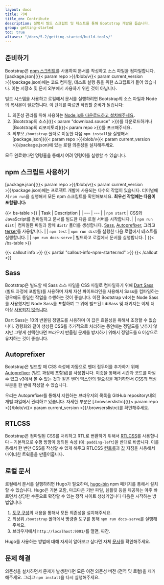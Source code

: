 ```yaml
---
layout: docs
title: 기여
title_en: Contribute
description: 설명서 빌드 스크립트 및 테스트를 통해 Bootstrap 개발을 돕습니다.
group: getting-started
toc: true
aliases: "/docs/5.2/getting-started/build-tools/"
---
```


## 준비하기

Bootstrap은 [npm 스크립트](https://docs.npmjs.com/misc/scripts/)를 사용하여 문서를 작성하고 소스 파일을 컴파일합니다. [package.json]({{< param repo >}}/blob/v{{< param current_version >}}/package.json)에는 코드 컴파일, 테스트 실행 등을 위한 스크립트가 들어 있습니다. 이는 저장소 및 문서 외부에서 사용하기 위한 것이 아닙니다.

빌드 시스템을 사용하고 로컬에서 문서를 실행하려면 Bootstrap의 소스 파일과 Node의 복사본이 필요합니다. 이 단계를 따르면 작업할 준비가 될겁니다:

1. 의존성 관리를 위해 사용하는 [Node.js를 다운로드하고 설치해주세요](https://nodejs.org/en/download/).
2. [Bootstrap의 소스]({{< param "download.source" >}})를 다운로드하거나 [Bootstrap의 리포지토리]({{< param repo >}})를 포크해주세요.
3. 최부모 `/bootstrap` 폴더로 이동한 다음 `npm install`을 실행해서 [package.json]({{< param repo >}}/blob/v{{< param current_version >}}/package.json)에 있는 로컬 의존성을 설치해주세요.

모두 완료했다면 명령줄을 통해서 여려 명령어를 실행할 수 있습니다.

## npm 스크립트 사용하기

[package.json]({{< param repo >}}/blob/v{{< param current_version >}}/package.json)에는 프로젝트 개발에 사용되는 다수의 작업이 있습니다. 터미널에서 `npm run`을 실행해서 모든 npm 스크립트를 확인해보세요. **최우선 작업에는 다음이 포함됩니다:**

{{< bs-table >}}
| Task | Description |
| --- | --- |
| `npm start` | CSS와 JavaScript를 컴파일하고 문서를 빌드한 다음 로컬 서버를 시작합니다. |
| `npm run dist` | 컴파일된 파일과 함께 `dist/` 폴더를 생성합니다. [Sass](https://sass-lang.com/), [Autoprefixer](https://github.com/postcss/autoprefixer), 그리고 [terser](https://github.com/terser/terser)를 사용합니다. |
| `npm test` | `npm run dist`를 실행한 다음 로컬에서 테스트를 실행합니다. |
| `npm run docs-serve` | 빌드하고 로컬에서 문서를 실행합니다. |
{{< /bs-table >}}

{{< callout info >}}
{{< partial "callout-info-npm-starter.md" >}}
{{< /callout >}}

## Sass

Bootstrap은 빌드할 때 Sass 소스 파일을 CSS 파일로 컴파일하기 위해 [Dart Sass](https://sass-lang.com/dart-sass) (빌드 과정에 포함됨)를 사용하며 자체 자산 파이프라인을 사용해서 Sass를 컴파일하는 경우에도 동일한 작업을 수행하는 것이 좋습니다. 이전 Bootstrap v4에는 Node Sass를 사용했지만 Node Sass를 포함하여 그 위에 빌드된 LibSass 및 패키지는 이제 더 이상 [사용되지 않습니다](https://sass-lang.com/blog/libsass-is-deprecated).

Dart Sass는 10의 반올림 정밀도를 사용하며 이 값은 효율성을 위해서 조정할 수 없습니다. 경량화와 같이 생성된 CSS를 추가적으로 처리하는 동안에는 정밀도를 낮추지 않지만 그렇게 선택한다면 브라우저 반올림 문제를 방지하기 위해서 정밀도를 6 이상으로 유지하는 것이 좋습니다.

## Autoprefixer

Bootstrap은 빌드할 때 CSS 속성에 자동으로 벤더 접두어를 추가하기 위해 [Autoprefixer](https://github.com/postcss/autoprefixer) (빌드 과정에 포함됨)를 사용합니다. 이것을 통해서 시간과 코드를 아낄 수 있고 v3에서 볼 수 있는 것과 같은 벤더 믹스인의 필요성을 제거하면서 CSS의 핵심 부분을 한 번에 작성할 수 있습니다.

우리는 Autoprefixer를 통해서 지원하는 브라우저의 목록을 GitHub repository내의 개별 파일에서 관리하고 있습니다. 자세한 부분은 [.browserslistrc]({{< param repo >}}/blob/v{{< param current_version >}}/.browserslistrc)를 확인해주세요.

## RTLCSS

Bootstrap은 컴파일된 CSS를 처리하고 RTL로 변환하기 위해서 [RTLCSS](https://rtlcss.com/)를 사용합니다 – 기본적으로 수평 방향이 정의된 속성 (예: `padding-left`)을 반대로 바꿉니다. 이를 통해서 한 번만 CSS를 작성할 수 있게 해주고 RTLCSS [컨트롤](https://rtlcss.com/learn/usage-guide/control-directives/)과 [값](https://rtlcss.com/learn/usage-guide/value-directives/) 지침을 사용해서 마이너한 트윅들을 만들어줍니다.

## 로컬 문서

로컬에서 문서를 실행하려면 Hugo가 필요하며, [hugo-bin](https://www.npmjs.com/package/hugo-bin) npm 패키지를 통해서 설치할 수 있습니다. Hugo은 기본 포함, 마크다운 기반 파일, 템플릿 등을 제공하는 아주 빠르면서 상당한 수준으로 확장할 수 있는 정적 사이트 생성기입니다 다음은 시작하는 방법입니다:

1. [도구 구성](#도구-구성)의 내용을 통해서 모든 의존성을 설치해주세요.
2. 최상위 `/bootstrap` 폴더에서 명령줄 도구를 통해 `npm run docs-serve`를 실행해주세요.
3. 브라우저에서 `http://localhost:9001/`를 열면, 짜잔.

Hugo를 사용하는 방법에 대해 자세히 알아보고 싶다면 자체 [문서](https://gohugo.io/documentation/)를 확인해주세요.

## 문제 해결

의존성을 설치하면서 문제가 발생한다면 모든 이전 의존성 버전 (전역 및 로컬)을 제거해주세요. 그리고 `npm install`을 다시 실행해주세요.
